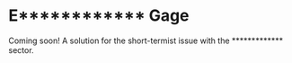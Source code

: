# E\*\*\*\*\*\*\*\*\*\*\*\* Gage

Coming soon! A solution for the short-termist issue with the \*\*\*\*\*\*\*\*\*\*\*\*\* sector.
